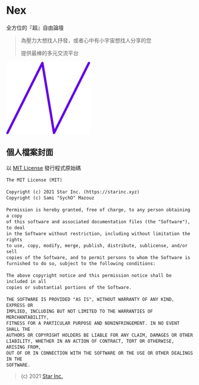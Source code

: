 # Nex

全方位的『超』自由論壇
> 為壓力大想找人抒發，或者心中有小宇宙想找人分享的您
>
> 提供最棒的多元交流平台

![logo](nex.png)

## 個人檔案封面

以 [MIT License](LICENSE) 發行程式原始碼

    The MIT License (MIT)
    
    Copyright (c) 2021 Star Inc. (https://starinc.xyz)
    Copyright (c) Sami "SychO" Mazouz
    
    Permission is hereby granted, free of charge, to any person obtaining a copy
    of this software and associated documentation files (the "Software"), to deal
    in the Software without restriction, including without limitation the rights
    to use, copy, modify, merge, publish, distribute, sublicense, and/or sell
    copies of the Software, and to permit persons to whom the Software is
    furnished to do so, subject to the following conditions:
    
    The above copyright notice and this permission notice shall be included in all
    copies or substantial portions of the Software.
    
    THE SOFTWARE IS PROVIDED "AS IS", WITHOUT WARRANTY OF ANY KIND, EXPRESS OR
    IMPLIED, INCLUDING BUT NOT LIMITED TO THE WARRANTIES OF MERCHANTABILITY,
    FITNESS FOR A PARTICULAR PURPOSE AND NONINFRINGEMENT. IN NO EVENT SHALL THE
    AUTHORS OR COPYRIGHT HOLDERS BE LIABLE FOR ANY CLAIM, DAMAGES OR OTHER
    LIABILITY, WHETHER IN AN ACTION OF CONTRACT, TORT OR OTHERWISE, ARISING FROM,
    OUT OF OR IN CONNECTION WITH THE SOFTWARE OR THE USE OR OTHER DEALINGS IN THE
    SOFTWARE.

> (c) 2021 [Star Inc.](https://starinc.xyz)
